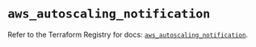 # `aws_autoscaling_notification`

Refer to the Terraform Registry for docs: [`aws_autoscaling_notification`](https://registry.terraform.io/providers/hashicorp/aws/5.57.0/docs/resources/autoscaling_notification).
